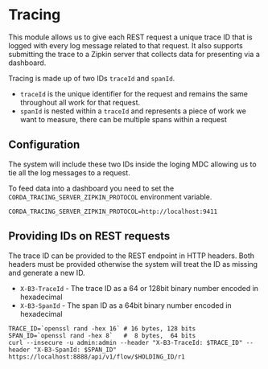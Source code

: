 # Tracing

This module allows us to give each REST request a unique trace ID that is logged with every log message related to that request.
It also supports submitting the trace to a Zipkin server that collects data for presenting via a dashboard.

Tracing is made up of two IDs `traceId` and `spanId`.
- `traceId` is the unique identifier for the request and remains the same throughout all work for that request.
- `spanId` is nested within a `traceId` and represents a piece of work we want to measure, there can be multiple spans within a request

## Configuration

The system will include these two IDs inside the loging MDC allowing us to tie all the log messages to a request.

To feed data into a dashboard you need to set the `CORDA_TRACING_SERVER_ZIPKIN_PROTOCOL` environment variable.

```shell
CORDA_TRACING_SERVER_ZIPKIN_PROTOCOL=http://localhost:9411
```

## Providing IDs on REST requests

The trace ID can be provided to the REST endpoint in HTTP headers.
Both headers must be provided otherwise the system will treat the ID as missing and generate a new ID.

- `X-B3-TraceId` - The trace ID as a 64 or 128bit binary number encoded in hexadecimal
- `X-B3-SpanId` - The span ID as a 64bit binary number encoded in hexadecimal

```shell
TRACE_ID=`openssl rand -hex 16` # 16 bytes, 128 bits
SPAN_ID=`openssl rand -hex 8`   #  8 bytes,  64 bits
curl --insecure -u admin:admin --header "X-B3-TraceId: $TRACE_ID" --header "X-B3-SpanId: $SPAN_ID"  https://localhost:8888/api/v1/flow/$HOLDING_ID/r1
```

